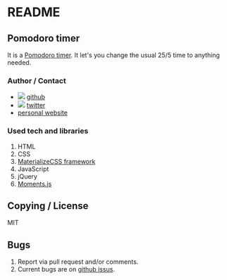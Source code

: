 # README
## Pomodoro timer
It is a [Pomodoro timer](https://en.wikipedia.org/wiki/Pomodoro_Technique). It let's you change the usual 25/5 time to anything needed.

### Author / Contact
* ![](https://dl.dropboxusercontent.com/u/633848/Images/github_24_black.png) [github](http://www.github.com/argoncode)
* ![](https://dl.dropboxusercontent.com/u/633848/Images/twitter.png) [twitter](http://twitter.com/argoncode)
* [personal website](http://argoncode.com/contact)

### Used tech and libraries
1. HTML
2. CSS
3. [MaterializeCSS framework](http://www.materializecss.com)
4. JavaScript
5. jQuery
7. [Moments.js](http://momentjs.com/)

## Copying / License
MIT

## Bugs
1. Report via pull request and/or comments.
2. Current bugs are on [github issus](https://github.com/ArgonCode/pomodoro/issues).
